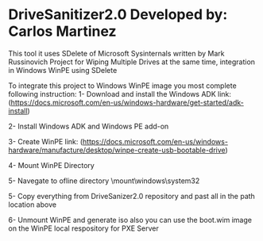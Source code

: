 # DriveSanitizer2.0 Developed by: Carlos Martinez
This tool it uses SDelete of Microsoft Sysinternals written by Mark Russinovich
Project for Wiping Multiple Drives at the same time, integration in Windows WinPE using SDelete

To integrate this project to Windows WinPE image you most complete following instruction:
1- Download and install the Windows ADK link: (https://docs.microsoft.com/en-us/windows-hardware/get-started/adk-install)

2- Install Windows ADK and Windows PE add-on

3- Create WinPE link: (https://docs.microsoft.com/en-us/windows-hardware/manufacture/desktop/winpe-create-usb-bootable-drive)

4- Mount WinPE Directory

5- Navegate to ofline directory \mount\windows\system32

5- Copy everything from DriveSanizer2.0 repository and past all in the path location above

6- Unmount WinPE and generate iso also you can use the boot.wim image on the WinPE local respository for PXE Server
